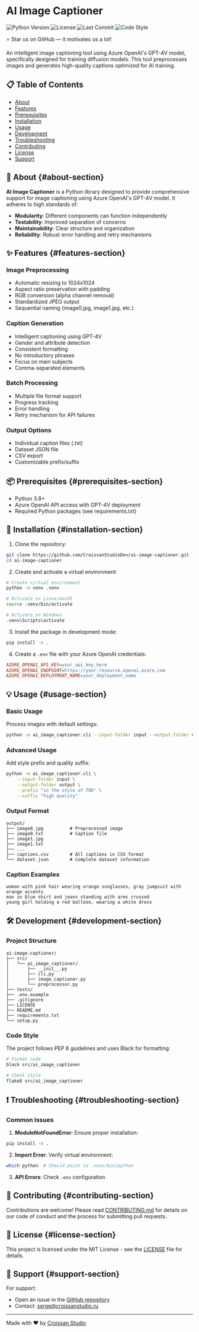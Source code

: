 # AI Image Captioner

![Python Version](https://img.shields.io/badge/python-3.8%2B-blue)
![License](https://img.shields.io/badge/license-MIT-green)
![Last Commit](https://img.shields.io/github/last-commit/CroissanStudioDev/ai-image-captioner)
![Code Style](https://img.shields.io/badge/code%20style-black-black)

⭐ Star us on GitHub — it motivates us a lot!

An intelligent image captioning tool using Azure OpenAI's GPT-4V model, specifically designed for training diffusion models. This tool preprocesses images and generates high-quality captions optimized for AI training.

## 📋 Table of Contents

- [About](#about-section)
- [Features](#features-section)
- [Prerequisites](#prerequisites-section)
- [Installation](#installation-section)
- [Usage](#usage-section)
- [Development](#development-section)
- [Troubleshooting](#troubleshooting-section)
- [Contributing](#contributing-section)
- [License](#license-section)
- [Support](#support-section)

## 🎯 About {#about-section}

**AI Image Captioner** is a Python library designed to provide comprehensive support for image captioning using Azure OpenAI's GPT-4V model. It adheres to high standards of:

- **Modularity**: Different components can function independently
- **Testability**: Improved separation of concerns
- **Maintainability**: Clear structure and organization
- **Reliability**: Robust error handling and retry mechanisms

## ✨ Features {#features-section}

### Image Preprocessing

- Automatic resizing to 1024x1024
- Aspect ratio preservation with padding
- RGB conversion (alpha channel removal)
- Standardized JPEG output
- Sequential naming (image0.jpg, image1.jpg, etc.)

### Caption Generation

- Intelligent captioning using GPT-4V
- Gender and attribute detection
- Consistent formatting
- No introductory phrases
- Focus on main subjects
- Comma-separated elements

### Batch Processing

- Multiple file format support
- Progress tracking
- Error handling
- Retry mechanism for API failures

### Output Options

- Individual caption files (.txt)
- Dataset JSON file
- CSV export
- Customizable prefix/suffix

## 📦 Prerequisites {#prerequisites-section}

- Python 3.8+
- Azure OpenAI API access with GPT-4V deployment
- Required Python packages (see requirements.txt)

## 🚀 Installation {#installation-section}

1. Clone the repository:

```bash
git clone https://github.com/CroissanStudioDev/ai-image-captioner.git
cd ai-image-captioner
```

2. Create and activate a virtual environment:

```bash
# Create virtual environment
python -m venv .venv

# Activate on Linux/macOS
source .venv/bin/activate

# Activate on Windows
.venv\Scripts\activate
```

3. Install the package in development mode:

```bash
pip install -e .
```

4. Create a `.env` file with your Azure OpenAI credentials:

```ini
AZURE_OPENAI_API_KEY=your_api_key_here
AZURE_OPENAI_ENDPOINT=https://your-resource.openai.azure.com
AZURE_OPENAI_DEPLOYMENT_NAME=your_deployment_name
```

## 💡 Usage {#usage-section}

### Basic Usage

Process images with default settings:

```bash
python -m ai_image_captioner.cli --input-folder input --output-folder output
```

### Advanced Usage

Add style prefix and quality suffix:

```bash
python -m ai_image_captioner.cli \
    --input-folder input \
    --output-folder output \
    --prefix "in the style of TOK" \
    --suffix "high quality"
```

### Output Format

```text
output/
├── image0.jpg          # Preprocessed image
├── image0.txt          # Caption file
├── image1.jpg
├── image1.txt
├── ...
├── captions.csv        # All captions in CSV format
└── dataset.json        # Complete dataset information
```

### Caption Examples

```text
woman with pink hair wearing orange sunglasses, gray jumpsuit with orange accents
man in blue shirt and jeans standing with arms crossed
young girl holding a red balloon, wearing a white dress
```

## 🛠️ Development {#development-section}

### Project Structure

```text
ai-image-captioner/
├── src/
│   └── ai_image_captioner/
│       ├── __init__.py
│       ├── cli.py
│       ├── image_captioner.py
│       └── preprocessor.py
├── tests/
├── .env.example
├── .gitignore
├── LICENSE
├── README.md
├── requirements.txt
└── setup.py
```

### Code Style

The project follows PEP 8 guidelines and uses Black for formatting:

```bash
# Format code
black src/ai_image_captioner

# Check style
flake8 src/ai_image_captioner
```

## ❗ Troubleshooting {#troubleshooting-section}

### Common Issues

1. **ModuleNotFoundError**: Ensure proper installation:

```bash
pip install -e .
```

2. **Import Error**: Verify virtual environment:

```bash
which python  # Should point to .venv/bin/python
```

3. **API Errors**: Check `.env` configuration

## 🤝 Contributing {#contributing-section}

Contributions are welcome! Please read [CONTRIBUTING.md](CONTRIBUTING.md) for details on our code of conduct and the process for submitting pull requests.

## 📄 License {#license-section}

This project is licensed under the MIT License - see the [LICENSE](LICENSE) file for details.

## 💬 Support {#support-section}

For support:

- Open an issue in the [GitHub repository](https://github.com/CroissanStudioDev/ai-image-captioner/issues)
- Contact: <serge@croissanstudio.ru>

---

Made with ❤️ by [Croissan Studio](https://github.com/CroissanStudioDev)
